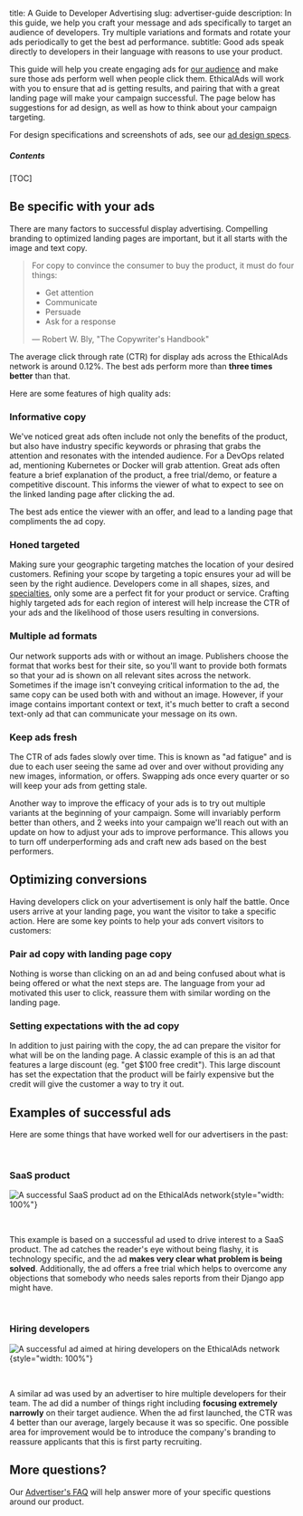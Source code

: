 title: A Guide to Developer Advertising
slug: advertiser-guide
description: In this guide, we help you craft your message and ads specifically to target an audience of developers. Try multiple variations and formats and rotate your ads periodically to get the best ad performance.
subtitle: Good ads speak directly to developers in their language with reasons to use your product.

This guide will help you create engaging ads for [our audience](/our-audience/)
and make sure those ads perform well when people click them.
EthicalAds will work with you to ensure that ad is getting results,
and pairing that with a great landing page will make your campaign successful.
The page below has suggestions for ad design, as well as how to think about your campaign targeting.

For design specifications and screenshots of ads,
see our [ad design specs]({static}/prospectus/ad-specs.pdf).

##### Contents

[TOC]

## Be specific with your ads

There are many factors to successful display advertising.
Compelling branding to optimized landing pages are important,
but it all starts with the image and text copy.

> For copy to convince the consumer to buy the product, it must do four things:
>
> * Get attention
> * Communicate
> * Persuade
> * Ask for a response
>
> &mdash; Robert W. Bly, "The Copywriter's Handbook"

The average click through rate (CTR) for display ads across the EthicalAds network is around 0.12%.
The best ads perform more than **three times better** than that.

Here are some features of high quality ads:

### Informative copy

We've noticed great ads often include not only the benefits of the product,
but also have industry specific keywords or phrasing that grabs the attention and resonates with the intended audience.
For a DevOps related ad, mentioning Kubernetes or Docker will grab attention.
Great ads often feature a brief explanation of the product,
a free trial/demo, or feature a competitive discount.
This informs the viewer of what to expect to see on the linked landing page after clicking the ad.

The best ads entice the viewer with an offer, and lead to a landing page that compliments the ad copy.

### Honed targeted

Making sure your geographic targeting matches the location of your desired customers.
Refining your scope by targeting a topic ensures your ad will be seen by the right audience.
Developers come in all shapes, sizes, and [specialties](https://www.ethicalads.io/our-audience/),
only some are a perfect fit for your product or service.
Crafting highly targeted ads for each region of interest will help increase the CTR of your ads
and the likelihood of those users resulting in conversions.

### Multiple ad formats

Our network supports ads with or without an image.
Publishers choose the format that works best for their site,
so you'll want to provide both formats so that your ad is shown
on all relevant sites across the network.
Sometimes if the image isn't conveying critical information to the ad,
the same copy can be used both with and without an image.
However, if your image contains important context or text,
it's much better to craft a second text-only ad that can communicate your message on its own.

### Keep ads fresh

The CTR of ads fades slowly over time.
This is known as "ad fatigue" and is due to each user seeing the same ad over and over
without providing any new images, information, or offers.
Swapping ads once every quarter or so will keep your ads from getting stale.

Another way to improve the efficacy of your ads is to try out multiple variants
at the beginning of your campaign.
Some will invariably perform better than others,
and 2 weeks into your campaign we'll reach out with an update on how to adjust your ads to improve performance.
This allows you to turn off underperforming ads and craft new ads based on the best performers.

## Optimizing conversions

Having developers click on your advertisement is only half the battle.
Once users arrive at your landing page, you want the visitor to take a specific action.
Here are some key points to help your ads convert visitors to customers:

### Pair ad copy with landing page copy

Nothing is worse than clicking on an ad and being confused
about what is being offered or what the next steps are.
The language from your ad motivated this user to click,
reassure them with similar wording on the landing page.

### Setting expectations with the ad copy

In addition to just pairing with the copy, the ad can prepare the visitor
for what will be on the landing page.
A classic example of this is an ad that features a large discount (eg. "get $100 free credit").
This large discount has set the expectation that the product will be fairly expensive
but the credit will give the customer a way to try it out.

## Examples of successful ads

Here are some things that have worked well for our advertisers in the past:

​

### SaaS product

![A successful SaaS product ad on the EthicalAds network](../images/pages/learning-hub/successful-ad-2.png){style="width: 100%"}

​

This example is based on a successful ad used to drive interest to a SaaS product.
The ad catches the reader's eye without being flashy,
it is technology specific, and the ad
**makes very clear what problem is being solved**.
Additionally, the ad offers a free trial which helps to overcome any
objections that somebody who needs sales reports from their Django app
might have.

​

### Hiring developers

![A successful ad aimed at hiring developers on the EthicalAds network](../images/pages/learning-hub/successful-ad-1.png){style="width: 100%"}

​

A similar ad was used by an advertiser to hire multiple developers for their team.
The ad did a number of things right including
**focusing extremely narrowly** on their target audience.
When the ad first launched,
the CTR was 4 better than our average,
largely because it was so specific.
One possible area for improvement would be to introduce the company's
branding to reassure applicants that this is first party recruiting.

## More questions?

Our [Advertiser's FAQ](/advertisers/faq/) will help answer more of your specific questions around our product.
